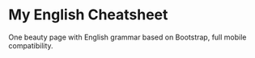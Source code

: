 My English Cheatsheet
==================

One beauty page with English grammar based on Bootstrap, full mobile compatibility.
